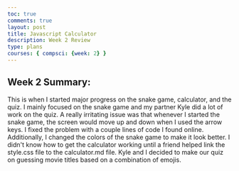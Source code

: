 ```yaml
---
toc: true
comments: true
layout: post
title: Javascript Calculator
description: Week 2 Review
type: plans
courses: { compsci: {week: 2} }
---
```


## Week 2 Summary:
This is when I started major progress on the snake game, calculator, and the quiz. I mainly focused on the snake game and my partner Kyle did a lot of work on the quiz. A really irritating issue was that whenever I started the snake game, the screen would move up and down when I used the arrow keys. I fixed the problem with a couple lines of code I found online. Additionally, I changed the colors of the snake game to make it look better. I didn't know how to get the calculator working until a friend helped link the style.css file to the calculator.md file. Kyle and I decided to make our quiz on guessing movie titles based on a combination of emojis.